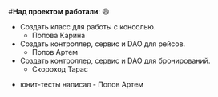 #**Над проектом работали**:  :smile:

- Создать класс для работы с консолью.
    -  Попова Карина
- Создать контроллер, сервис и DAO для рейсов.
    - Попов Артем
- Создать контроллер, сервис и DAO для бронирований.
    - Скороход Тарас





* юнит-тесты написал - Попов Артем

